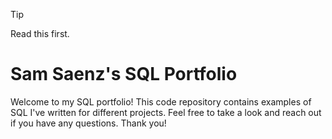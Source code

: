 > [!TIP]
> Read this first.


# Sam Saenz's SQL Portfolio

Welcome to my SQL portfolio! This code repository contains examples of SQL I've written for different projects. Feel free to take a look and reach out if you have any questions. Thank you!
